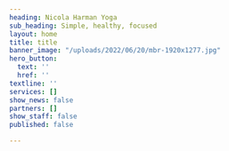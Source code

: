 ```yaml
---
heading: Nicola Harman Yoga
sub_heading: Simple, healthy, focused
layout: home
title: title
banner_image: "/uploads/2022/06/20/mbr-1920x1277.jpg"
hero_button:
  text: ''
  href: ''
textline: ''
services: []
show_news: false
partners: []
show_staff: false
published: false

---
```

